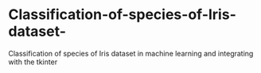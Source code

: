 # Classification-of-species-of-Iris-dataset-
Classification of species of Iris dataset  in machine learning and integrating with the tkinter
